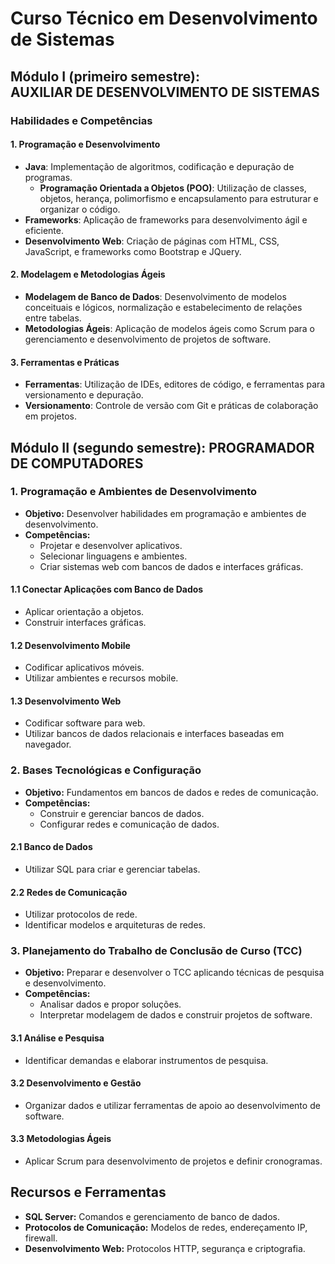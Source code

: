 # Curso Técnico em Desenvolvimento de Sistemas

## Módulo I (primeiro semestre): AUXILIAR DE DESENVOLVIMENTO DE SISTEMAS

### Habilidades e Competências

#### 1. **Programação e Desenvolvimento**
- **Java**: Implementação de algoritmos, codificação e depuração de programas.
  - **Programação Orientada a Objetos (POO)**: Utilização de classes, objetos, herança, polimorfismo e encapsulamento para estruturar e organizar o código.
- **Frameworks**: Aplicação de frameworks para desenvolvimento ágil e eficiente.
- **Desenvolvimento Web**: Criação de páginas com HTML, CSS, JavaScript, e frameworks como Bootstrap e JQuery.

#### 2. **Modelagem e Metodologias Ágeis**
- **Modelagem de Banco de Dados**: Desenvolvimento de modelos conceituais e lógicos, normalização e estabelecimento de relações entre tabelas.
- **Metodologias Ágeis**: Aplicação de modelos ágeis como Scrum para o gerenciamento e desenvolvimento de projetos de software.

#### 3. **Ferramentas e Práticas**
- **Ferramentas**: Utilização de IDEs, editores de código, e ferramentas para versionamento e depuração.
- **Versionamento**: Controle de versão com Git e práticas de colaboração em projetos.

## Módulo II (segundo semestre): PROGRAMADOR DE COMPUTADORES

### 1. Programação e Ambientes de Desenvolvimento
- **Objetivo:** Desenvolver habilidades em programação e ambientes de desenvolvimento.
- **Competências:**
  - Projetar e desenvolver aplicativos.
  - Selecionar linguagens e ambientes.
  - Criar sistemas web com bancos de dados e interfaces gráficas.

#### 1.1 Conectar Aplicações com Banco de Dados
- Aplicar orientação a objetos.
- Construir interfaces gráficas.

#### 1.2 Desenvolvimento Mobile
- Codificar aplicativos móveis.
- Utilizar ambientes e recursos mobile.

#### 1.3 Desenvolvimento Web
- Codificar software para web.
- Utilizar bancos de dados relacionais e interfaces baseadas em navegador.

### 2. Bases Tecnológicas e Configuração
- **Objetivo:** Fundamentos em bancos de dados e redes de comunicação.
- **Competências:**
  - Construir e gerenciar bancos de dados.
  - Configurar redes e comunicação de dados.

#### 2.1 Banco de Dados
- Utilizar SQL para criar e gerenciar tabelas.

#### 2.2 Redes de Comunicação
- Utilizar protocolos de rede.
- Identificar modelos e arquiteturas de redes.

### 3. Planejamento do Trabalho de Conclusão de Curso (TCC)
- **Objetivo:** Preparar e desenvolver o TCC aplicando técnicas de pesquisa e desenvolvimento.
- **Competências:**
  - Analisar dados e propor soluções.
  - Interpretar modelagem de dados e construir projetos de software.

#### 3.1 Análise e Pesquisa
- Identificar demandas e elaborar instrumentos de pesquisa.

#### 3.2 Desenvolvimento e Gestão
- Organizar dados e utilizar ferramentas de apoio ao desenvolvimento de software.

#### 3.3 Metodologias Ágeis
- Aplicar Scrum para desenvolvimento de projetos e definir cronogramas.

## Recursos e Ferramentas
- **SQL Server:** Comandos e gerenciamento de banco de dados.
- **Protocolos de Comunicação:** Modelos de redes, endereçamento IP, firewall.
- **Desenvolvimento Web:** Protocolos HTTP, segurança e criptografia.
